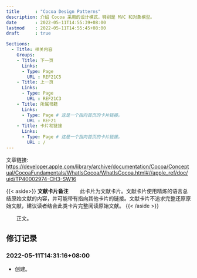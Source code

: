 ```yaml
---
title      : "Cocoa Design Patterns"
description: 介绍 Cocoa 采用的设计模式，特别是 MVC 和对象模型。
date       : 2022-05-11T14:55:39+08:00
lastmod    : 2022-05-11T14:55:45+08:00
draft      : true

Sections:
  - Title: 相关内容
    Groups:
    - Title: 下一页
      Links:
      - Type: Page
        URL : REF21C5
    - Title: 上一页
      Links:
      - Type: Page
        URL : REF21C3
    - Title: 所属书籍
      Links:
      - Type: Page # 这是一个指向首页的卡片链接。
        URL : REF21
    - Title: 卡片和链接
      Links:
      - Type: Page # 这是一个指向首页的卡片链接。
        URL : /
---
```

文章链接: https://developer.apple.com/library/archive/documentation/Cocoa/Conceptual/CocoaFundamentals/WhatIsCocoa/WhatIsCocoa.html#//apple_ref/doc/uid/TP40002974-CH3-SW16

{{< aside>}}
**文献卡片备注**
　　此卡片为文献卡片。文献卡片使用精炼的语言总结原始文献的内容，并可能带有指向其他卡片的链接。文献卡片不追求完整还原原始文献，建议读者结合此类卡片完整阅读原始文献。
{{< /aside >}}

　　正文。

## 修订记录
### 2022-05-11T14:31:16+08:00
* 创建。